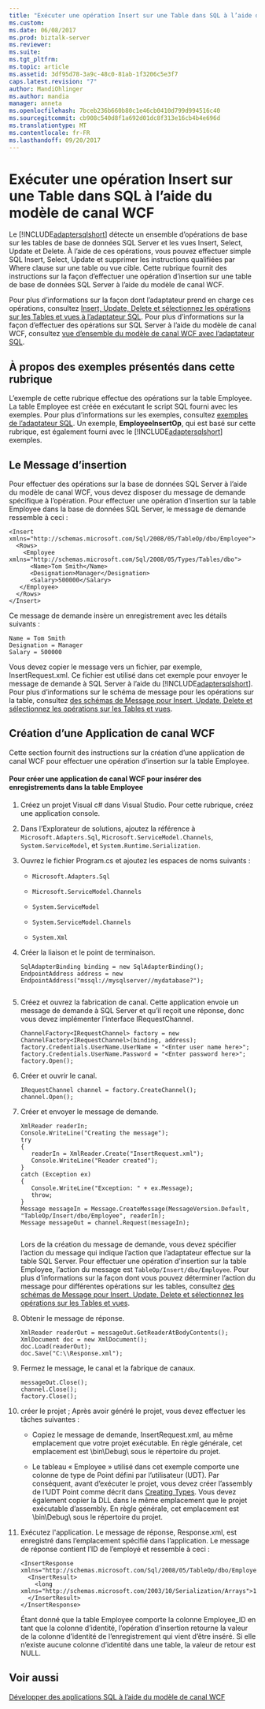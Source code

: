 ```yaml
---
title: "Exécuter une opération Insert sur une Table dans SQL à l’aide du modèle de canal WCF | Documents Microsoft"
ms.custom: 
ms.date: 06/08/2017
ms.prod: biztalk-server
ms.reviewer: 
ms.suite: 
ms.tgt_pltfrm: 
ms.topic: article
ms.assetid: 3df95d78-3a9c-48c0-81ab-1f3206c5e3f7
caps.latest.revision: "7"
author: MandiOhlinger
ms.author: mandia
manager: anneta
ms.openlocfilehash: 7bceb236b660b80c1e46cb0410d799d994516c40
ms.sourcegitcommit: cb908c540d8f1a692d01dc8f313e16cb4b4e696d
ms.translationtype: MT
ms.contentlocale: fr-FR
ms.lasthandoff: 09/20/2017
---
```

# <a name="run-an-insert-operation-on-a-table-in-sql-using-the-wcf-channel-model"></a>Exécuter une opération Insert sur une Table dans SQL à l’aide du modèle de canal WCF
Le [!INCLUDE[adaptersqlshort](../../includes/adaptersqlshort-md.md)] détecte un ensemble d’opérations de base sur les tables de base de données SQL Server et les vues Insert, Select, Update et Delete. À l’aide de ces opérations, vous pouvez effectuer simple SQL Insert, Select, Update et supprimer les instructions qualifiées par Where clause sur une table ou vue cible. Cette rubrique fournit des instructions sur la façon d’effectuer une opération d’insertion sur une table de base de données SQL Server à l’aide du modèle de canal WCF.  
  
 Pour plus d’informations sur la façon dont l’adaptateur prend en charge ces opérations, consultez [Insert, Update, Delete et sélectionnez les opérations sur les Tables et vues à l’adaptateur SQL](../../adapters-and-accelerators/adapter-sql/insert-update-delete-and-select-on-tables-and-views-with-the-sql-adapter.md). Pour plus d’informations sur la façon d’effectuer des opérations sur SQL Server à l’aide du modèle de canal WCF, consultez [vue d’ensemble du modèle de canal WCF avec l’adaptateur SQL](../../adapters-and-accelerators/adapter-sql/overview-of-the-wcf-channel-model-with-the-sql-adapter.md).  
  
## <a name="about-the-examples-used-in-this-topic"></a>À propos des exemples présentés dans cette rubrique  
 L’exemple de cette rubrique effectue des opérations sur la table Employee. La table Employee est créée en exécutant le script SQL fourni avec les exemples. Pour plus d’informations sur les exemples, consultez [exemples de l’adaptateur SQL](../../adapters-and-accelerators/adapter-sql/samples-for-the-sql-adapter.md). Un exemple, **EmployeeInsertOp**, qui est basé sur cette rubrique, est également fourni avec le [!INCLUDE[adaptersqlshort](../../includes/adaptersqlshort-md.md)] exemples.  
  
## <a name="the-insert-message"></a>Le Message d’insertion  
 Pour effectuer des opérations sur la base de données SQL Server à l’aide du modèle de canal WCF, vous devez disposer du message de demande spécifique à l’opération. Pour effectuer une opération d’insertion sur la table Employee dans la base de données SQL Server, le message de demande ressemble à ceci :  
  
```  
<Insert xmlns="http://schemas.microsoft.com/Sql/2008/05/TableOp/dbo/Employee">  
  <Rows>  
    <Employee xmlns="http://schemas.microsoft.com/Sql/2008/05/Types/Tables/dbo">  
      <Name>Tom Smith</Name>  
      <Designation>Manager</Designation>  
      <Salary>500000</Salary>  
   </Employee>  
  </Rows>  
</Insert>  
```  
  
 Ce message de demande insère un enregistrement avec les détails suivants :  
  
```  
Name = Tom Smith  
Designation = Manager  
Salary = 500000  
```  
  
 Vous devez copier le message vers un fichier, par exemple, InsertRequest.xml. Ce fichier est utilisé dans cet exemple pour envoyer le message de demande à SQL Server à l’aide du [!INCLUDE[adaptersqlshort](../../includes/adaptersqlshort-md.md)]. Pour plus d’informations sur le schéma de message pour les opérations sur la table, consultez [des schémas de Message pour Insert, Update, Delete et sélectionnez les opérations sur les Tables et vues](../../adapters-and-accelerators/adapter-sql/message-schemas-for-insert-update-delete-and-select-on-tables-and-views.md).  
  
## <a name="creating-a-wcf-channel-application"></a>Création d’une Application de canal WCF  
 Cette section fournit des instructions sur la création d’une application de canal WCF pour effectuer une opération d’insertion sur la table Employee.  
  
#### <a name="to-create-a-wcf-channel-application-for-inserting-records-into-the-employee-table"></a>Pour créer une application de canal WCF pour insérer des enregistrements dans la table Employee  
  
1.  Créez un projet Visual c# dans Visual Studio. Pour cette rubrique, créez une application console.  
  
2.  Dans l’Explorateur de solutions, ajoutez la référence à `Microsoft.Adapters.Sql`, `Microsoft.ServiceModel.Channels`, `System.ServiceModel`, et `System.Runtime.Serialization`.  
  
3.  Ouvrez le fichier Program.cs et ajoutez les espaces de noms suivants :  
  
    -   `Microsoft.Adapters.Sql`  
  
    -   `Microsoft.ServiceModel.Channels`  
  
    -   `System.ServiceModel`  
  
    -   `System.ServiceModel.Channels`  
  
    -   `System.Xml`  
  
4.  Créer la liaison et le point de terminaison.  
  
    ```  
    SqlAdapterBinding binding = new SqlAdapterBinding();  
    EndpointAddress address = new EndpointAddress("mssql://mysqlserver//mydatabase?");  
  
    ```  
  
5.  Créez et ouvrez la fabrication de canal. Cette application envoie un message de demande à SQL Server et qu’il reçoit une réponse, donc vous devez implémenter l’interface IRequestChannel.  
  
    ```  
    ChannelFactory<IRequestChannel> factory = new ChannelFactory<IRequestChannel>(binding, address);  
    factory.Credentials.UserName.UserName = "<Enter user name here>";  
    factory.Credentials.UserName.Password = "<Enter password here>";  
    factory.Open();  
    ```  
  
6.  Créer et ouvrir le canal.  
  
    ```  
    IRequestChannel channel = factory.CreateChannel();  
    channel.Open();  
    ```  
  
7.  Créer et envoyer le message de demande.  
  
    ```  
    XmlReader readerIn;  
    Console.WriteLine("Creating the message");  
    try  
    {  
       readerIn = XmlReader.Create("InsertRequest.xml");  
       Console.WriteLine("Reader created");  
    }  
    catch (Exception ex)  
    {  
       Console.WriteLine("Exception: " + ex.Message);  
       throw;  
    }  
    Message messageIn = Message.CreateMessage(MessageVersion.Default, "TableOp/Insert/dbo/Employee", readerIn);  
    Message messageOut = channel.Request(messageIn);  
  
    ```  
  
     Lors de la création du message de demande, vous devez spécifier l’action du message qui indique l’action que l’adaptateur effectue sur la table SQL Server. Pour effectuer une opération d’insertion sur la table Employee, l’action du message est `TableOp/Insert/dbo/Employee`. Pour plus d’informations sur la façon dont vous pouvez déterminer l’action du message pour différentes opérations sur les tables, consultez [des schémas de Message pour Insert, Update, Delete et sélectionnez les opérations sur les Tables et vues](../../adapters-and-accelerators/adapter-sql/message-schemas-for-insert-update-delete-and-select-on-tables-and-views.md).  
  
8.  Obtenir le message de réponse.  
  
    ```  
    XmlReader readerOut = messageOut.GetReaderAtBodyContents();  
    XmlDocument doc = new XmlDocument();  
    doc.Load(readerOut);  
    doc.Save("C:\\Response.xml");  
    ```  
  
9. Fermez le message, le canal et la fabrique de canaux.  
  
    ```  
    messageOut.Close();  
    channel.Close();  
    factory.Close();  
    ```  
  
10. créer le projet ; Après avoir généré le projet, vous devez effectuer les tâches suivantes :  
  
    -   Copiez le message de demande, InsertRequest.xml, au même emplacement que votre projet exécutable. En règle générale, cet emplacement est \bin\Debug\ sous le répertoire du projet.  
  
    -   Le tableau « Employee » utilisé dans cet exemple comporte une colonne de type de Point défini par l’utilisateur (UDT). Par conséquent, avant d’exécuter le projet, vous devez créer l’assembly de l’UDT Point comme décrit dans [Creating Types](https://docs.microsoft.com/sql/relational-databases/clr-integration-database-objects-user-defined-types/creating-user-defined-types). Vous devez également copier la DLL dans le même emplacement que le projet exécutable d’assembly. En règle générale, cet emplacement est \bin\Debug\ sous le répertoire du projet.  
  
11. Exécutez l'application. Le message de réponse, Response.xml, est enregistré dans l’emplacement spécifié dans l’application. Le message de réponse contient l’ID de l’employé et ressemble à ceci :  
  
    ```  
    <InsertResponse xmlns="http://schemas.microsoft.com/Sql/2008/05/TableOp/dbo/Employee">  
      <InsertResult>  
        <long xmlns="http://schemas.microsoft.com/2003/10/Serialization/Arrays">10006</long>  
      </InsertResult>  
    </InsertResponse>  
    ```  
  
     Étant donné que la table Employee comporte la colonne Employee_ID en tant que la colonne d’identité, l’opération d’insertion retourne la valeur de la colonne d’identité de l’enregistrement qui vient d’être inséré. Si elle n’existe aucune colonne d’identité dans une table, la valeur de retour est NULL.  
  
## <a name="see-also"></a>Voir aussi  
[Développer des applications SQL à l’aide du modèle de canal WCF](../../adapters-and-accelerators/adapter-sql/develop-sql-applications-using-the-wcf-channel-model.md)